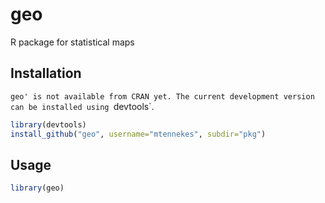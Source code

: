 geo
===

R package for statistical maps

Installation
------------

`geo' is not available from CRAN yet. The current development version can be installed using `devtools`.

```r
library(devtools)
install_github("geo", username="mtennekes", subdir="pkg")
```

Usage
-----

```r
library(geo)
```
